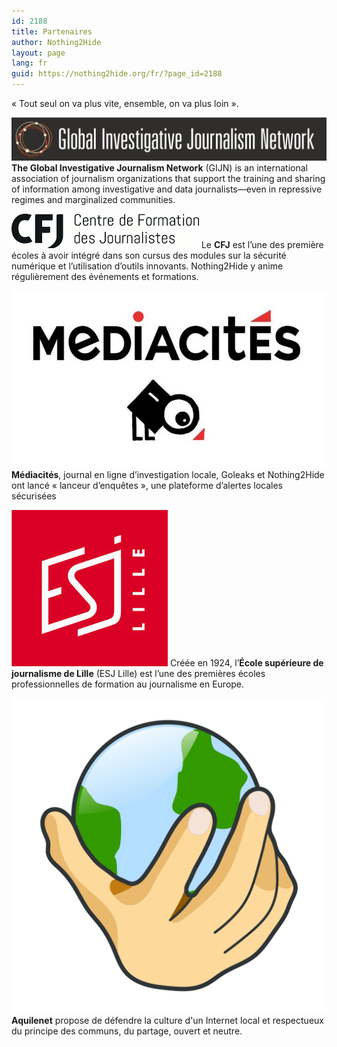 ```yaml
---
id: 2188
title: Partenaires
author: Nothing2Hide
layout: page
lang: fr
guid: https://nothing2hide.org/fr/?page_id=2188
---
```


« Tout seul on va plus vite, ensemble, on va plus loin ».  


[![GIJN](/assets/img/sites/3/2018/10/gijn-11701.png)](https://gijn.org/)
**The Global Investigative Journalism Network** (GIJN) is an international association of journalism organizations that support the training and sharing of information among investigative and data journalists—even in repressive regimes and marginalized communities.

[![CFJ](/assets/img/2018/06/cfj.png)](https://www.cfjparis.com/fr/le-cfj-forme-ses-etudiants-a-la-securite-numerique-avec-le-collectif-nothing2hide/) 
Le **CFJ** est l&rsquo;une des première écoles à avoir intégré dans son cursus des modules sur la sécurité numérique et l&rsquo;utilisation d&rsquo;outils innovants. Nothing2Hide y anime régulièrement des événements et formations.  

[![Médiacités](/assets/img/sites/3/2018/10/870x489_mediacites.jpg)](https://nothing2hide.org/fr/2018/10/01/lanceurs-dalerte-la-plateforme-dalerte-locales-securisees/)
**Médiacités**, journal en ligne d’investigation locale, Goleaks et Nothing2Hide ont lancé « lanceur d’enquêtes », une plateforme d’alertes locales sécurisées

[![ESJ Lille](/assets/img/sites/3/2018/10/Logo-ESJ-Lille.jpg)](http://esj-lille.fr/)
Créée en 1924, l’**École supérieure de journalisme de Lille** (ESJ Lille) est l’une des premières écoles professionnelles de formation au journalisme en Europe.

[![Aquilenet](/assets/img/logo_aquilenet.svg)](https://www.aquilenet.fr/)
**Aquilenet** propose de défendre la culture d'un Internet local et respectueux du principe des communs, du partage, ouvert et neutre.
